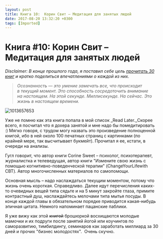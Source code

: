 ```yaml
---
layout: post
title: Книга 10:  Корин Свит – Медитация для занятых людей
date: 2017-08-20 13:32:20 +0300
tags: [Imported]
---
```

# Книга #10:  Корин Свит – Медитация для занятых людей

_Disclaimer: В конце прошлого года, я поставил себе цель [прочитать 30 книг](https://blog.alexeyev.me/2015/12/30-books-2016/ "2016: 30 книг") и кратко поделиться впечатлениями о каждой из них._

> _Осознанность — это умение замечать все, что происходит в текущий момент. Это способность сосредоточить внимание на настоящем. На этой секунде. Миллисекунде. На сейчас. Это жизнь в настоящем времени._

![1013657653](https://vlaim.s3.amazonaws.com/uploads/2016/06/1013657653-242x300.jpg)

Уже не помню как эта книга попала в мой список _Read Later._Скорее всего, я посчитал что я дохера занятой и мне надо бы помедитировать :) Мягко говоря, с трудом могу назвать это произведение полноценной книгой, ибо в ней около 100 печатных страниц с картинками (по крайней мере, так высчитывает букмейт). Прочитал я ее, кстати, в очереди на анализы.

Гугл говорит, что автор книги Corine Sweet – психолог, психотерапевт, журналистка и телеведущая, автор книги "Измените свою жизнь с помощью когнитивно-поведенческой терапии" (ChangeYourLifewith CBT). Автор многочисленных материалов по самопомощи.

Основная мысль – надо наслаждаться текущим моментом, потому что жизнь очень короткая. Справедливо. Далее идут перечисления каких-то очевидных вещей типа сядьте и на 5 минут закройте глаза, примите контрастный душ, наслаждайтесь мелочами типа мытья посуды. В конце каждой главы в обязательном порядке приводится какая-нибудь эпичная цитата. Немного напоминает пацанские паблики.

Я уже вижу как этой ~~книгой~~ брошюркой восхищаются молодые мамочки и их подруги после занятий йогой или коучингов по саморазвитию, тимбилдингу, семинаров как заработать миллиард за 30 дней и прочих "бизнес молодостях".  Очень скучно.